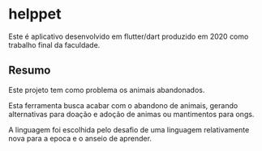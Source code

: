 # helppet

Este é aplicativo desenvolvido em flutter/dart produzido em 2020 como trabalho final da faculdade.

## Resumo

Este projeto tem como problema os animais abandonados.

Esta ferramenta busca acabar com o abandono de animais, gerando alternativas para doação e adoção de animas ou mantimentos para ongs.

A linguagem foi escolhida pelo desafio de uma linguagem relativamente nova para a epoca e o anseio de aprender. 


